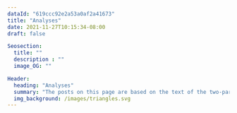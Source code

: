 ```yaml
---
dataId: "619ccc92e2a53a0af2a41673"
title: "Analyses"
date: 2021-11-27T10:15:34-08:00
draft: false

Seosection:
  title: ""
  description : ""
  image_OG: ""

Header:
  heading: "Analyses"
  summary: "The posts on this page are based on the text of the two-part paper we published in “Psychology in Russia: state of the art”. The published part 1 (pdf) and part 2 (pdf} can be found on the journal’s website. These form a full introduction to core cognition as we have defined it now. More accessible introductions can be found here"
  img_background: /images/triangles.svg
---
```

